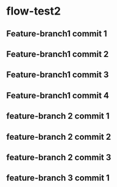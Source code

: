 # flow-test2

## Feature-branch1 commit 1
## Feature-branch1 commit 2
## Feature-branch1 commit 3
## Feature-branch1 commit 4

## feature-branch 2 commit 1
## feature-branch 2 commit 2
## feature-branch 2 commit 3

## feature-branch 3 commit 1